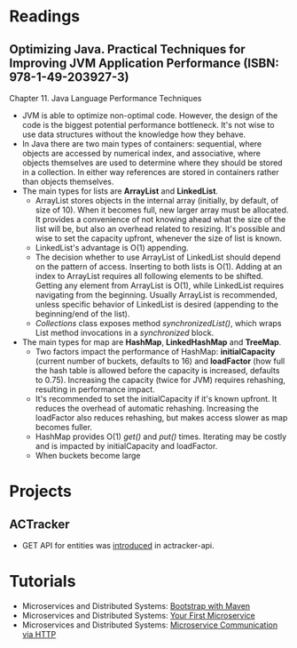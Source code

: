 # Readings

## Optimizing Java. Practical Techniques for Improving JVM Application Performance (ISBN: 978-1-49-203927-3)

Chapter 11. Java Language Performance Techniques

- JVM is able to optimize non-optimal code. However, the design of the code is the biggest potential performance
  bottleneck. It's not wise to use data structures without the knowledge how they behave.
- In Java there are two main types of containers: sequential, where objects are accessed by numerical index, and
  associative, where objects themselves are used to determine where they should be stored in a collection. In either way
  references are stored in containers rather than objects themselves.
- The main types for lists are __ArrayList__ and __LinkedList__.
    - ArrayList stores objects in the internal array (initially, by default, of size of 10). When it becomes full, new
      larger array must be allocated. It provides a convenience of not knowing ahead what the size of the list will be,
      but also an overhead related to resizing. It's possible and wise to set the capacity upfront, whenever the size of
      list is known.
    - LinkedList's advantage is O(1) appending.
    - The decision whether to use ArrayList of LinkedList should depend on the pattern of access. Inserting to both
      lists is O(1). Adding at an index to ArrayList requires all following elements to be shifted. Getting any element
      from ArrayList is O(1), while LinkedList requires navigating from the beginning. Usually ArrayList is recommended,
      unless specific behavior of LinkedList is desired (appending to the beginning/end of the list).
    - _Collections_ class exposes method _synchronizedList()_, which wraps List method invocations in a _synchronized_
      block.
- The main types for map are __HashMap__, __LinkedHashMap__ and __TreeMap__.
    - Two factors impact the performance of HashMap: __initialCapacity__ (current number of buckets, defaults to 16) and
      __loadFactor__ (how full the hash table is allowed before the capacity is increased, defaults to 0.75). Increasing
      the capacity (twice for JVM) requires rehashing, resulting in performance impact.
    - It's recommended to set the initialCapacity if it's known upfront. It reduces the overhead of automatic rehashing.
      Increasing the loadFactor also reduces rehashing, but makes access slower as map becomes fuller.
    - HashMap provides O(1) _get()_ and _put()_ times. Iterating may be costly and is impacted by initialCapacity and
      loadFactor.
    - When buckets become large

# Projects

## ACTracker

- GET API for entities was [introduced](https://github.com/marcinciapa/actracker-api/pull/161) in actracker-api.

# Tutorials

- Microservices and Distributed Systems: [Bootstrap with Maven](https://github.com/marcinciapa/tutorials/pull/10)
- Microservices and Distributed Systems: [Your First Microservice](https://github.com/marcinciapa/tutorials/pull/11)
- Microservices and Distributed
  Systems: [Microservice Communication via HTTP](https://github.com/marcinciapa/tutorials/pull/12)
